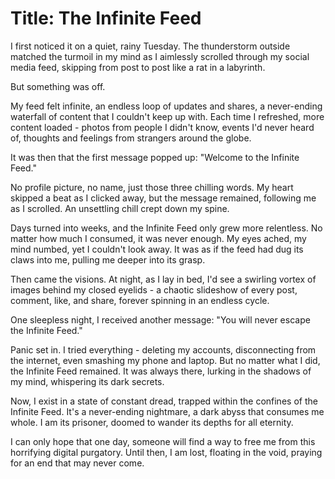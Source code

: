 # Title: The Infinite Feed

I first noticed it on a quiet, rainy Tuesday. The thunderstorm outside matched the turmoil in my mind as I aimlessly scrolled through my social media feed, skipping from post to post like a rat in a labyrinth.

But something was off. 

My feed felt infinite, an endless loop of updates and shares, a never-ending waterfall of content that I couldn't keep up with. Each time I refreshed, more content loaded - photos from people I didn't know, events I'd never heard of, thoughts and feelings from strangers around the globe.

It was then that the first message popped up: "Welcome to the Infinite Feed." 

No profile picture, no name, just those three chilling words. My heart skipped a beat as I clicked away, but the message remained, following me as I scrolled. An unsettling chill crept down my spine.

Days turned into weeks, and the Infinite Feed only grew more relentless. No matter how much I consumed, it was never enough. My eyes ached, my mind numbed, yet I couldn't look away. It was as if the feed had dug its claws into me, pulling me deeper into its grasp.

Then came the visions. At night, as I lay in bed, I'd see a swirling vortex of images behind my closed eyelids - a chaotic slideshow of every post, comment, like, and share, forever spinning in an endless cycle.

One sleepless night, I received another message: "You will never escape the Infinite Feed."

Panic set in. I tried everything - deleting my accounts, disconnecting from the internet, even smashing my phone and laptop. But no matter what I did, the Infinite Feed remained. It was always there, lurking in the shadows of my mind, whispering its dark secrets.

Now, I exist in a state of constant dread, trapped within the confines of the Infinite Feed. It's a never-ending nightmare, a dark abyss that consumes me whole. I am its prisoner, doomed to wander its depths for all eternity.

I can only hope that one day, someone will find a way to free me from this horrifying digital purgatory. Until then, I am lost, floating in the void, praying for an end that may never come.